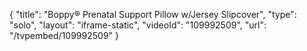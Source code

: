 {
    "title": "Boppy&reg; Prenatal Support Pillow w\/Jersey Slipcover",
    "type": "solo",
    "layout": "iframe-static",
    "videoId": "109992509",
    "url": "\/tvpembed\/109992509"
}